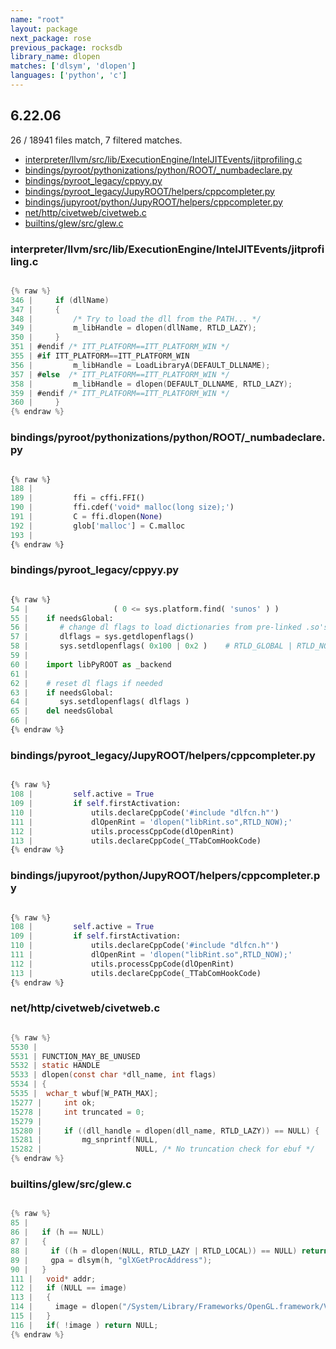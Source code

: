 ```yaml
---
name: "root"
layout: package
next_package: rose
previous_package: rocksdb
library_name: dlopen
matches: ['dlsym', 'dlopen']
languages: ['python', 'c']
---
```

## 6.22.06
26 / 18941 files match, 7 filtered matches.

 - [interpreter/llvm/src/lib/ExecutionEngine/IntelJITEvents/jitprofiling.c](#interpreterllvmsrclibexecutionengineinteljiteventsjitprofilingc)
 - [bindings/pyroot/pythonizations/python/ROOT/_numbadeclare.py](#bindingspyrootpythonizationspythonroot_numbadeclarepy)
 - [bindings/pyroot_legacy/cppyy.py](#bindingspyroot_legacycppyypy)
 - [bindings/pyroot_legacy/JupyROOT/helpers/cppcompleter.py](#bindingspyroot_legacyjupyroothelperscppcompleterpy)
 - [bindings/jupyroot/python/JupyROOT/helpers/cppcompleter.py](#bindingsjupyrootpythonjupyroothelperscppcompleterpy)
 - [net/http/civetweb/civetweb.c](#nethttpcivetwebcivetwebc)
 - [builtins/glew/src/glew.c](#builtinsglewsrcglewc)

### interpreter/llvm/src/lib/ExecutionEngine/IntelJITEvents/jitprofiling.c

```c

{% raw %}
346 |     if (dllName)
347 |     {
348 |         /* Try to load the dll from the PATH... */
349 |         m_libHandle = dlopen(dllName, RTLD_LAZY);
350 |     }
351 | #endif /* ITT_PLATFORM==ITT_PLATFORM_WIN */
355 | #if ITT_PLATFORM==ITT_PLATFORM_WIN
356 |         m_libHandle = LoadLibraryA(DEFAULT_DLLNAME);
357 | #else  /* ITT_PLATFORM==ITT_PLATFORM_WIN */
358 |         m_libHandle = dlopen(DEFAULT_DLLNAME, RTLD_LAZY);
359 | #endif /* ITT_PLATFORM==ITT_PLATFORM_WIN */
360 |     }
{% endraw %}

```
### bindings/pyroot/pythonizations/python/ROOT/_numbadeclare.py

```python

{% raw %}
188 | 
189 |         ffi = cffi.FFI()
190 |         ffi.cdef('void* malloc(long size);')
191 |         C = ffi.dlopen(None)
192 |         glob['malloc'] = C.malloc
193 | 
{% endraw %}

```
### bindings/pyroot_legacy/cppyy.py

```python

{% raw %}
54 |                   ( 0 <= sys.platform.find( 'sunos' ) )
55 |    if needsGlobal:
56 |       # change dl flags to load dictionaries from pre-linked .so's
57 |       dlflags = sys.getdlopenflags()
58 |       sys.setdlopenflags( 0x100 | 0x2 )    # RTLD_GLOBAL | RTLD_NOW
59 | 
60 |    import libPyROOT as _backend
61 | 
62 |    # reset dl flags if needed
63 |    if needsGlobal:
64 |       sys.setdlopenflags( dlflags )
65 |    del needsGlobal
66 | 
{% endraw %}

```
### bindings/pyroot_legacy/JupyROOT/helpers/cppcompleter.py

```python

{% raw %}
108 |         self.active = True
109 |         if self.firstActivation:
110 |             utils.declareCppCode('#include "dlfcn.h"')
111 |             dlOpenRint = 'dlopen("libRint.so",RTLD_NOW);'
112 |             utils.processCppCode(dlOpenRint)
113 |             utils.declareCppCode(_TTabComHookCode)
{% endraw %}

```
### bindings/jupyroot/python/JupyROOT/helpers/cppcompleter.py

```python

{% raw %}
108 |         self.active = True
109 |         if self.firstActivation:
110 |             utils.declareCppCode('#include "dlfcn.h"')
111 |             dlOpenRint = 'dlopen("libRint.so",RTLD_NOW);'
112 |             utils.processCppCode(dlOpenRint)
113 |             utils.declareCppCode(_TTabComHookCode)
{% endraw %}

```
### net/http/civetweb/civetweb.c

```c

{% raw %}
5530 | 
5531 | FUNCTION_MAY_BE_UNUSED
5532 | static HANDLE
5533 | dlopen(const char *dll_name, int flags)
5534 | {
5535 | 	wchar_t wbuf[W_PATH_MAX];
15277 | 	int ok;
15278 | 	int truncated = 0;
15279 | 
15280 | 	if ((dll_handle = dlopen(dll_name, RTLD_LAZY)) == NULL) {
15281 | 		mg_snprintf(NULL,
15282 | 		            NULL, /* No truncation check for ebuf */
{% endraw %}

```
### builtins/glew/src/glew.c

```c

{% raw %}
85 | 
86 |   if (h == NULL)
87 |   {
88 |     if ((h = dlopen(NULL, RTLD_LAZY | RTLD_LOCAL)) == NULL) return NULL;
89 |     gpa = dlsym(h, "glXGetProcAddress");
90 |   }
111 |   void* addr;
112 |   if (NULL == image)
113 |   {
114 |     image = dlopen("/System/Library/Frameworks/OpenGL.framework/Versions/Current/OpenGL", RTLD_LAZY);
115 |   }
116 |   if( !image ) return NULL;
{% endraw %}

```